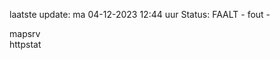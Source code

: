 laatste update: 
ma 04-12-2023 12:44   uur 
Status: FAALT - fout - 
<div class="service R">mapsrv</div><div class="service G">httpstat</div>